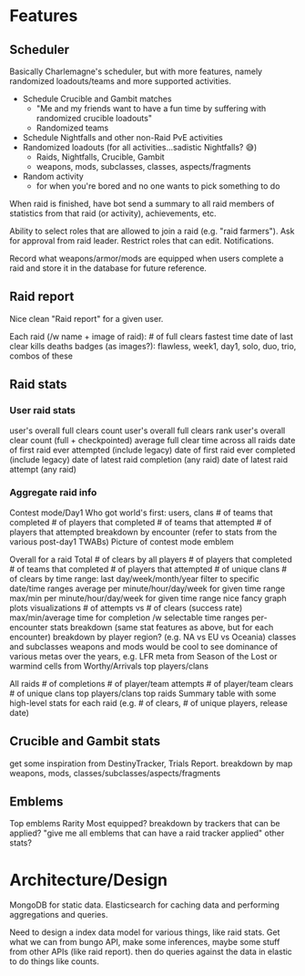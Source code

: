 # Features

## Scheduler
Basically Charlemagne's scheduler, but with more features, namely randomized loadouts/teams and more supported activities.

- Schedule Crucible and Gambit matches
  - "Me and my friends want to have a fun time by suffering with randomized crucible loadouts"
  - Randomized teams
- Schedule Nightfalls and other non-Raid PvE activities
- Randomized loadouts (for all activities...sadistic Nightfalls? :sweat_smile:)
  - Raids, Nightfalls, Crucible, Gambit
  - weapons, mods, subclasses, classes, aspects/fragments
- Random activity
  - for when you're bored and no one wants to pick something to do

When raid is finished, have bot send a summary to all raid members of statistics from that raid (or activity), achievements, etc.

Ability to select roles that are allowed to join a raid (e.g. "raid farmers").
Ask for approval from raid leader.
Restrict roles that can edit.
Notifications.

Record what weapons/armor/mods are equipped when users complete a raid and store it in the database for future reference.


## Raid report
Nice clean "Raid report" for a given user.

Each raid (/w name + image of raid):
    # of full clears
    fastest time
    date of last clear
    kills
    deaths
    badges (as images?): flawless, week1, day1, solo, duo, trio, combos of these

## Raid stats

### User raid stats
user's overall full clears count
user's overall full clears rank
user's overall clear count (full + checkpointed)
average full clear time across all raids
date of first raid ever attempted (include legacy)
date of first raid ever completed (include legacy)
date of latest raid completion (any raid)
date of latest raid attempt (any raid)

### Aggregate raid info
Contest mode/Day1
    Who got world's first: users, clans
    # of teams that completed
    # of players that completed
    # of teams that attempted
    # of players that attempted
    breakdown by encounter
    (refer to stats from the various post-day1 TWABs)
    Picture of contest mode emblem

Overall for a raid
    Total # of clears by all players
    # of players that completed
    # of teams that completed
    # of players that attempted
    # of unique clans
    # of clears by time range: last day/week/month/year
        filter to specific date/time ranges
        average per minute/hour/day/week for given time range
        max/min per minute/hour/day/week for given time range
        nice fancy graph plots visualizations
    # of attempts vs # of clears (success rate)
    max/min/average time for completion /w selectable time ranges
    per-encounter stats breakdown (same stat features as above, but for each encounter)
    breakdown by player region? (e.g. NA vs EU vs Oceania)
    classes and subclasses
    weapons and mods
        would be cool to see dominance of various metas over the years, e.g. LFR meta from Season of the Lost or warmind cells from Worthy/Arrivals
    top players/clans

All raids
    # of completions
    # of player/team attempts
    # of player/team clears
    # of unique clans
    top players/clans
    top raids
    Summary table with some high-level stats for each raid (e.g. # of clears, # of unique players, release date)

## Crucible and Gambit stats
get some inspiration from DestinyTracker, Trials Report.
breakdown by map
weapons, mods, classes/subclasses/aspects/fragments

## Emblems
Top emblems
Rarity
Most equipped?
breakdown by trackers that can be applied? "give me all emblems that can have a raid tracker applied"
other stats?




# Architecture/Design
MongoDB for static data.
Elasticsearch for caching data and performing aggregations and queries.

Need to design a index data model for various things, like raid stats. Get what we can from bungo API, make some inferences, maybe some stuff from other APIs (like raid report). then do queries against the data in elastic to do things like counts.
